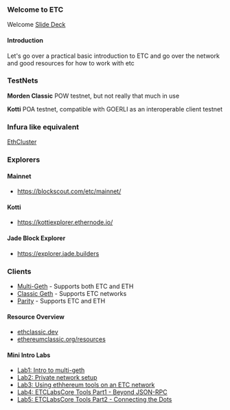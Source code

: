 ### Welcome to ETC
Welcome [Slide Deck](https://docs.google.com/presentation/d/16hnuaRYufXKGuETN1Gm6Q74PsS-DrxdpKomyyQNqQXs/edit?usp=sharing)
#### Introduction
Let's go over a practical basic introduction to ETC and go over the network and good resources for how to work with etc

### TestNets

**Morden Classic**
POW testnet, but not really that much in use

**Kotti**
POA testnet, compatible with GOERLI as an interoperable client testnet

### Infura like equivalent 
[EthCluster](https://www.ethercluster.com)
### Explorers

#### Mainnet
* https://blockscout.com/etc/mainnet/
#### Kotti
* https://kottiexplorer.ethernode.io/
#### Jade Block Explorer
* https://explorer.jade.builders

###  Clients

* [Multi-Geth](https://github.com/multi-geth/multi-geth) - Supports both ETC and ETH 
* [Classic Geth](https://github.com/ethereumproject/go-ethereum) - Supports ETC networks
* [Parity](https://github.com/paritytech/parity-ethereum) - Supports ETC and ETH 

#### Resource Overview
* [ethclassic.dev](http://ethclassic.dev)
* [ethereumclassic.org/resources](ethereumclassic.org/resources)

#### Mini Intro Labs
* [Lab1: Intro to multi-geth](lab1/README.md)
* [Lab2: Private network setup](lab2/README.md)
* [Lab3: Using ethhereum tools on an ETC network](lab3/README.md)
* [Lab4: ETCLabsCore Tools Part1 - Beyond JSON-RPC](lab4/README.md)
* [Lab5: ETCLabsCore Tools Part2 - Connecting the Dots](lab5/README.md)
